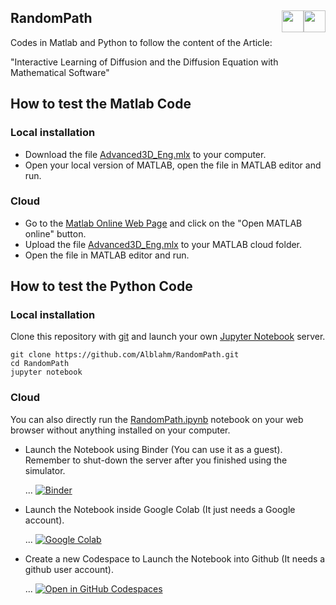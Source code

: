 ## RandomPath <a href="https://github.com/Alblahm/RandomPath/blob/master/README.es.md"><img src="https://github.com/Alblahm/Voice-Controled-Acuarium/blob/master/img/Flag_of_Spain.png" align="right" hspace="0" vspace="0" width="35px"></a> <a href="https://github.com/Alblahm/RandomPath/blob/master/README.md"><img src="https://github.com/Alblahm/Voice-Controled-Acuarium/blob/master/img/Flag_of_Union.png" align="right" hspace="0" vspace="0" width="35px"></a>

Codes in Matlab and Python to follow the content of the Article:

"Interactive Learning of Diffusion and the Diffusion Equation with Mathematical Software"

## How to test the Matlab Code
### Local installation
  * Download the file [Advanced3D_Eng.mlx](livecode/Advanced3D_Eng.mlx) to your computer.
  * Open your local version of MATLAB, open the file in MATLAB editor and run.
### Cloud
  * Go to the [Matlab Online Web Page](https://matlab.mathworks.com/) and click on the "Open MATLAB online" button.
  * Upload the file [Advanced3D_Eng.mlx](livecode/Advanced3D_Eng.mlx) to your MATLAB cloud folder.
  * Open the file in MATLAB editor and run.
 
## How to test the Python Code
### Local installation
Clone this repository with [git](https://git-scm.com/) and launch your own [Jupyter Notebook](https://jupyter.org/) server.
```
git clone https://github.com/Alblahm/RandomPath.git
cd RandomPath
jupyter notebook
```
### Cloud
You can also directly run the [RandomPath.ipynb](notebooks/RandomPath.ipynb) notebook on your web browser without anything installed on your computer.
  * Launch the Notebook using Binder (You can use it as a guest). Remember to shut-down the server after you finished using the simulator.

    ... [![Binder](https://mybinder.org/badge_logo.svg)](https://mybinder.org/v2/gh/Alblahm/RandomPath/HEAD?labpath=notebooks/RandomPath.ipynb)
  * Launch the Notebook inside Google Colab (It just needs a Google account).

    ... [![Google Colab](https://colab.research.google.com/assets/colab-badge.svg)](https://colab.research.google.com/github/Alblahm/RandomPath/blob/master/notebooks/RandomPath.ipynb)
  * Create a new Codespace to Launch the Notebook into Github (It needs a github user account).

    ... [![Open in GitHub Codespaces](https://github.com/codespaces/badge.svg)](https://github.com/codespaces/new?hide_repo_select=true&ref=main&repo=Alblahm/RandomPath&machine=basicLinux32gb&location=WestEurope)


